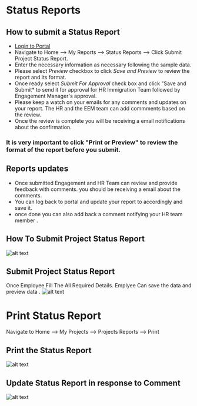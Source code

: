 Status Reports
===========

How to submit a Status Report
----
 - [Login to Portal](../../office/forgot-password.html "Login")
 - Navigate to Home --> My Reports --> Status Reports --> Click Submit Project Status Report.
 - Enter the necessary information as necessary following the sample data.
 - Please select *Preview* checkbox to click *Save and Preview* to review the report and its format.
 - Once ready select *Submit For Approval* check box and click "Save and Submit* to send it for approval for HR Immigration Team followed by Engagement Manager's approval.
 - Please keep a watch on your emails for any comments and updates on your report. The HR and the EEM team can add commments based on the review. 
 - Once the review is complete you will be receiving a email notifications about the confirmation.

###  It is very important to click "Print or Preview" to review the format of the report before you submit.

Reports updates
----

 - Once submitted Engagement and HR Team can review and provide feedback with comments. you should be receiving a email about the comments.
 - You can log back to portal and update your report to accordingly and save it.
 - once done you can also add back a comment notifying your HR team member .

How To Submit Project Status Report
----
![alt text](../../images/statusreport/create-status-report.png "Create Status Report")

Submit Project Status Report
----

Once Employee Fill The All Required Details. Emplyee Can save the data and  preview data .
![alt text](../../images/statusreport/preview-report.png "Submit Status Report")

Print Status Report
===========
Navigate to Home --> My Projects --> Projects Reports --> Print

Print the Status Report
----
![alt text](../../images/statusreport/print-status-report.png "Status Report")

Update Status Report in response to Comment
----
![alt text](../../images/statusreport/Add_Hr_Comment.png "Status Report")

